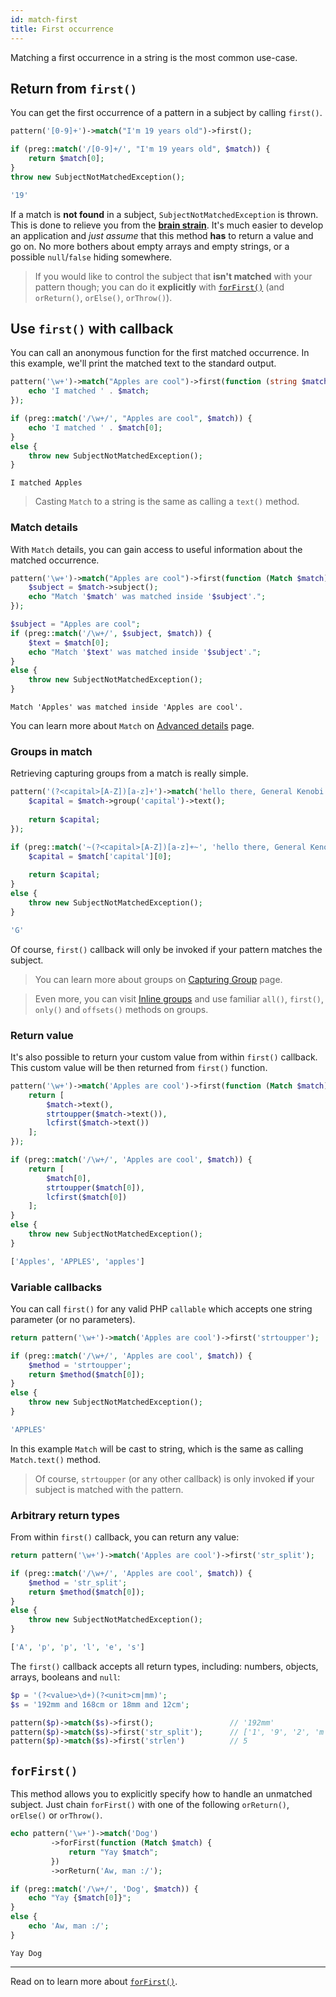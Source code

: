 ```yaml
---
id: match-first
title: First occurrence
---
```


Matching a first occurrence in a string is the most common use-case.

## Return from `first()`

You can get the first occurrence of a pattern in a subject by calling `first()`.

<!--DOCUSAURUS_CODE_TABS-->
<!--T-Regx-->
```php
pattern('[0-9]+')->match("I'm 19 years old")->first();
```
<!--PHP-->
```php
if (preg::match('/[0-9]+/', "I'm 19 years old", $match)) {
    return $match[0];
}
throw new SubjectNotMatchedException();
```
<!--END_DOCUSAURUS_CODE_TABS-->

```php
'19'
```

If a match is **not found** in a subject, `SubjectNotMatchedException` is thrown. This is done to relieve you from the 
[**brain strain**](overview.md#brain-strain). It's much easier to develop an application and *just assume* that this 
method **has** to return a value and go on. No more bothers about empty arrays and empty strings, or a possible
`null`/`false` hiding somewhere.

> If you would like to control the subject that **isn't matched** with your pattern though; 
> you can do it **explicitly** with [`forFirst()`](#forfirst) (and `orReturn()`, `orElse()`, `orThrow()`).

## Use `first()` with callback

You can call an anonymous function for the first matched occurrence. In this example, we'll print the matched text to the 
standard output.

<!--DOCUSAURUS_CODE_TABS-->
<!--T-Regx-->
```php
pattern('\w+')->match("Apples are cool")->first(function (string $match) {
    echo 'I matched ' . $match;
});
```
<!--PHP-->
```php
if (preg::match('/\w+/', "Apples are cool", $match)) {
    echo 'I matched ' . $match[0];
} 
else {
    throw new SubjectNotMatchedException();
}
```
<!--END_DOCUSAURUS_CODE_TABS-->

```text
I matched Apples
```

> Casting `Match` to a string is the same as calling a `text()` method.

### Match details

With `Match` details, you can gain access to useful information about the matched occurrence. 

<!--DOCUSAURUS_CODE_TABS-->
<!--T-Regx-->
```php
pattern('\w+')->match("Apples are cool")->first(function (Match $match) {
    $subject = $match->subject();
    echo "Match '$match' was matched inside '$subject'.";
});
```
<!--PHP-->
```php
$subject = "Apples are cool";
if (preg::match('/\w+/', $subject, $match)) {
    $text = $match[0];
    echo "Match '$text' was matched inside '$subject'.";
} 
else {
    throw new SubjectNotMatchedException();
}
```
<!--END_DOCUSAURUS_CODE_TABS-->

```text
Match 'Apples' was matched inside 'Apples are cool'.
```

You can learn more about `Match` on [Advanced details](match-details.md) page.

### Groups in match

Retrieving capturing groups from a match is really simple.

<!--DOCUSAURUS_CODE_TABS-->
<!--T-Regx-->
```php
pattern('(?<capital>[A-Z])[a-z]+')->match('hello there, General Kenobi')->first(function (Match $match) {
    $capital = $match->group('capital')->text();
    
    return $capital;
});
```
<!--PHP-->
```php
if (preg::match('~(?<capital>[A-Z])[a-z]+~', 'hello there, General Kenobi', $match)) {
    $capital = $match['capital'][0];
    
    return $capital;
}
else {
    throw new SubjectNotMatchedException();
}
```
<!--END_DOCUSAURUS_CODE_TABS-->
<!----test-return-T-Regx-0---->

```php
'G'
```

Of course, `first()` callback will only be invoked if your pattern matches the subject.

> You can learn more about groups on [Capturing Group](match-groups.md) page. 

> Even more, you can visit [Inline groups](match-group.md) and use familiar `all()`, `first()`, `only()` and `offsets()` 
> methods on groups. 

### Return value

It's also possible to return your custom value from within `first()` callback. This custom value will be then returned 
from `first()` function.

<!--DOCUSAURUS_CODE_TABS-->
<!--T-Regx-->
```php
pattern('\w+')->match('Apples are cool')->first(function (Match $match) {
    return [
        $match->text(), 
        strtoupper($match->text()),
        lcfirst($match->text())
    ];
});
```
<!--PHP-->
```php
if (preg::match('/\w+/', 'Apples are cool', $match)) {
    return [
        $match[0],
        strtoupper($match[0]),
        lcfirst($match[0])
    ];
}
else {
    throw new SubjectNotMatchedException();
}
```
<!--END_DOCUSAURUS_CODE_TABS-->
<!----test-return-T-Regx-0---->

```php
['Apples', 'APPLES', 'apples']
```

### Variable callbacks

You can call `first()` for any valid PHP `callable` which accepts one string parameter (or no parameters).

<!--DOCUSAURUS_CODE_TABS-->
<!--T-Regx-->
```php
return pattern('\w+')->match('Apples are cool')->first('strtoupper');
```
<!--PHP-->
```php
if (preg::match('/\w+/', 'Apples are cool', $match)) {
    $method = 'strtoupper';
    return $method($match[0]);
}
else {
    throw new SubjectNotMatchedException();
}
```
<!--END_DOCUSAURUS_CODE_TABS-->

```php
'APPLES'
```

In this example `Match` will be cast to string, which is the same as calling `Match.text()` method.

> Of course, `strtoupper` (or any other callback) is only invoked **if** your subject is matched with the pattern.

### Arbitrary return types

From within `first()` callback, you can return any value:

<!--DOCUSAURUS_CODE_TABS-->
<!--T-Regx-->
```php
return pattern('\w+')->match('Apples are cool')->first('str_split');
```
<!--PHP-->
```php
if (preg::match('/\w+/', 'Apples are cool', $match)) {
    $method = 'str_split';
    return $method($match[0]);
}
else {
    throw new SubjectNotMatchedException();
}
```
<!--END_DOCUSAURUS_CODE_TABS-->

```php
['A', 'p', 'p', 'l', 'e', 's']
```

The `first()` callback accepts all return types, including: numbers, objects, arrays, booleans and `null`:

```php
$p = '(?<value>\d+)(?<unit>cm|mm)';
$s = '192mm and 168cm or 18mm and 12cm';

pattern($p)->match($s)->first();                 // '192mm'
pattern($p)->match($s)->first('str_split');      // ['1', '9', '2', 'm', 'm']
pattern($p)->match($s)->first('strlen')          // 5
```

## `forFirst()`

This method allows you to explicitly specify how to handle an unmatched subject. Just chain `forFirst()` with
one of the following `orReturn()`, `orElse()` or `orThrow()`.

<!--DOCUSAURUS_CODE_TABS-->
<!--T-Regx-->
```php
echo pattern('\w+')->match('Dog')
         ->forFirst(function (Match $match) {
             return "Yay $match";
         })
         ->orReturn('Aw, man :/');
```
<!--PHP-->
```php
if (preg::match('/\w+/', 'Dog', $match)) {
    echo "Yay {$match[0]}";
}
else {
    echo 'Aw, man :/';
}
```
<!--END_DOCUSAURUS_CODE_TABS-->

```text
Yay Dog
```

---

Read on to learn more about [`forFirst()`](match-for-first.md).
